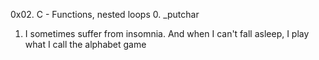 0x02. C - Functions, nested loops
0. _putchar
1. I sometimes suffer from insomnia. And when I can't fall asleep, I play what I call the alphabet game
